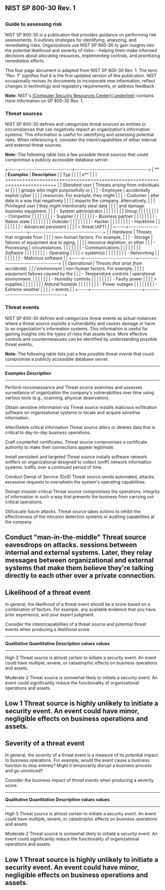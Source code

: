 ## NIST SP 800-30 Rev. 1

## 

### **Guide to assessing risk**

NIST SP 800-30 is a publication that provides guidance on performing
risk assessments. It outlines strategies for identifying, analyzing, and
remediating risks. Organizations use NIST SP 800-30 to gain insights
into the potential likelihood and severity of risks---helping them make
informed decisions about allocating resources, implementing controls,
and prioritizing remediation efforts.

This four page document is adapted from NIST SP 800-30 Rev. 1. The term
\"Rev. 1\" signifies that it is the first updated version of this
publication. NIST occasionally revises its documents to incorporate new
information, reflect changes in technology and regulatory requirements,
or address feedback.

**Note:** NIST\'s [[Computer Security Resources
Center]{.underline}](https://csrc.nist.gov/publications/detail/sp/800-30/rev-1/final)
contains more information on SP 800-30 Rev. 1.

### **Threat sources**

NIST SP 800-30 defines and categorizes threat sources as entities or
circumstances that can negatively impact an organization\'s information
systems. This information is useful for identifying and assessing
potential risks. When referencing it, consider the intent/capabilities
of either internal and external threat sources.

**Note:** The following table lists a few possible *threat sources* that
could compromise a publicly accessible database server.

+-----+--------------------------+-------------------------------------+
| **  | **Examples**             | **Description**                     |
| Typ |                          |                                     |
| e** |                          |                                     |
+=====+==========================+=====================================+
|     | *Standard user*          | Threats arising from individuals or |
|     |                          | groups who might purposefully or    |
|     | -   Employee             | accidentally exploit cyber          |
|     |                          | resources. For example, they might  |
|     | -   Customer             | alter data in a way that negatively |
|     |                          | impacts the company. Alternatively, |
|     | *Privileged user*        | they might intentionally steal data |
|     |                          | and damage business equipment.      |
|     | -   System administrator |                                     |
|     |                          |                                     |
|     | *Group*                  |                                     |
|     |                          |                                     |
|     | -   *C*ompetitor         |                                     |
|     |                          |                                     |
|     | -   Supplier             |                                     |
|     |                          |                                     |
|     | -   Business partner     |                                     |
|     |                          |                                     |
|     | -   Nation state         |                                     |
|     |                          |                                     |
|     | *Outsider*               |                                     |
|     |                          |                                     |
|     | -   Hacker               |                                     |
|     |                          |                                     |
|     | -   Hacktivist           |                                     |
|     |                          |                                     |
|     | -   Advanced persistent  |                                     |
|     |     > threat (APT)       |                                     |
+-----+--------------------------+-------------------------------------+
|     | *Hardware*               | Threats that originate from         |
|     |                          | non-human factors. For example,     |
|     | -   Storage              | failures of equipment due to aging, |
|     |                          | resource depletion, or other        |
|     | -   Processing           | circumstances.                      |
|     |                          |                                     |
|     | -   Communications       |                                     |
|     |                          |                                     |
|     | *Software*               |                                     |
|     |                          |                                     |
|     | -   *O*perating          |                                     |
|     |     > system(s)          |                                     |
|     |                          |                                     |
|     | -   Networking           |                                     |
|     |                          |                                     |
|     | -   Malicious software   |                                     |
+-----+--------------------------+-------------------------------------+
|     | *Operational             | Threats that arise from accidental, |
|     | environment*             | non-human factors. For example,     |
|     |                          | equipment failures caused by the    |
|     | -   Temperature controls | operational environment.            |
|     |                          |                                     |
|     | -   Humidity controls    |                                     |
|     |                          |                                     |
|     | -   Faulty power         |                                     |
|     |     > supplies           |                                     |
|     |                          |                                     |
|     | *Natural hazards*        |                                     |
|     |                          |                                     |
|     | -   Power outages        |                                     |
|     |                          |                                     |
|     | -   Extreme weather      |                                     |
|     |     > events             |                                     |
+-----+--------------------------+-------------------------------------+

### **Threat events**

NIST SP 800-30 defines and categorizes threat events as actual instances
where a threat source exploits a vulnerability and causes damage or harm
to an organization\'s information systems. This information is useful
for gaining insights into the types of risks that assets face. More
effective controls and countermeasures can be identified by
understanding possible threat events,

**Note:** The following table lists just a few possible *threat events*
that could compromise a publicly accessible database server.

  -----------------------------------------------------------------------
  **Examples**                        **Description**
  ----------------------------------- -----------------------------------
  Perform reconnaissance and          Threat source examines and assesses
  surveillance of organization        the company\'s vulnerabilities over
                                      time using various tools (e.g.,
                                      scanning, physical observation).

  Obtain sensitive information via    Threat source installs malicious
  exfiltration                        software on organizational systems
                                      to locate and acquire sensitive
                                      information.

  Alter/Delete critical information   Threat source alters or deletes
                                      data that is critical to day-to-day
                                      business operations.

  Craft counterfeit certificates.     Threat source compromises a
                                      certificate authority to make their
                                      connections appear legitimate.

  Install persistent and targeted     Threat source installs software
  network sniffers on organizational  designed to collect (sniff) network
  information systems.                traffic over a continued period of
                                      time.

  Conduct Denial of Service (DoS)     Threat source sends automated,
  attacks.                            excessive requests to overwhelm the
                                      system\'s operating capabilities.

  Disrupt mission-critical            Threat source compromises the
  operations.                         integrity of information in such a
                                      way that prevents the business from
                                      carrying out critical operations.

  Obfuscate future attacks.           Threat source takes actions to
                                      inhibit the effectiveness of the
                                      intrusion detection systems or
                                      auditing capabilities at the
                                      company.

  Conduct \"man-in-the-middle\"       Threat source eavesdrops on
  attacks.                            sessions between internal and
                                      external systems. Later, they relay
                                      messages between organizational and
                                      external systems that make them
                                      believe they\'re talking directly
                                      to each other over a private
                                      connection.
  -----------------------------------------------------------------------

## Likelihood of a threat event

In general, the *likelihood* of a threat event should be a score based
on a combination of factors. For example, any available evidence that
you have, prior experience, and your expert judgment.

Consider the intent/capabilities of a threat source and potential threat
events when producing a likelihood score.

  ---------------------------------------------------------------------------
  **Qualitative   **Quantitative   **Description**
  values**        values**         
  --------------- ---------------- ------------------------------------------
  High            3                Threat source is almost certain to
                                   initiate a security event. An event could
                                   have multiple, severe, or catastrophic
                                   effects on business operations and assets.

  Moderate        2                Threat source is somewhat likely to
                                   initiate a security event. An event could
                                   significantly reduce the functionality of
                                   organizational operations and assets.

  Low             1                Threat source is highly unlikely to
                                   initiate a security event. An event could
                                   have minor, negligible effects on business
                                   operations and assets.
  ---------------------------------------------------------------------------

## Severity of a threat event

In general, the *severity* of a threat event is a measure of its
potential impact to business operations. For example, would the event
cause a business function to stop entirely? Might it temporarily disrupt
a business process and go unnoticed?

Consider the business impact of *threat events* when producing a
severity score.

  ---------------------------------------------------------------------------
  **Qualitative   **Quantitative   **Description**
  values**        values**         
  --------------- ---------------- ------------------------------------------
  High            3                Threat source is almost certain to
                                   initiate a security event. An event could
                                   have multiple, severe, or catastrophic
                                   effects on business operations and assets.

  Moderate        2                Threat source is somewhat likely to
                                   initiate a security event. An event could
                                   significantly reduce the functionality of
                                   organizational operations and assets.

  Low             1                Threat source is highly unlikely to
                                   initiate a security event. An event could
                                   have minor, negligible effects on business
                                   operations and assets.
  ---------------------------------------------------------------------------
